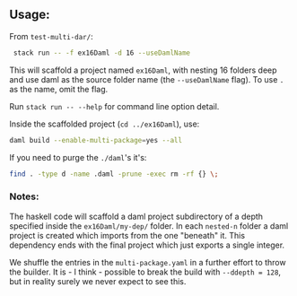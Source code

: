 ## Usage:
From `test-multi-dar/`:
```bash
 stack run -- -f ex16Daml -d 16 --useDamlName
```
This will scaffold a project named `ex16Daml`, with nesting 16 folders deep and use daml as the source folder name (the `--useDamlName` flag). To use `.` as the name, omit the flag.

Run `stack run -- --help` for command line option detail.

Inside the scaffolded project (`cd ../ex16Daml`), use:
```bash
daml build --enable-multi-package=yes --all
```

If you need to purge the `./daml`'s it's:
```bash
find . -type d -name .daml -prune -exec rm -rf {} \;
```
### Notes:
The haskell code will scaffold a daml project subdirectory of a depth specified inside the `ex16Daml/my-dep/` folder. In each `nested-n` folder a daml project is created which imports from the one "beneath" it. This dependency ends with the final project which just exports a single integer.

We shuffle the entries in the `multi-package.yaml` in a further effort to throw the builder. It is - I think - possible to break the build with `--ddepth = 128`, but in reality surely we never expect to see this.
